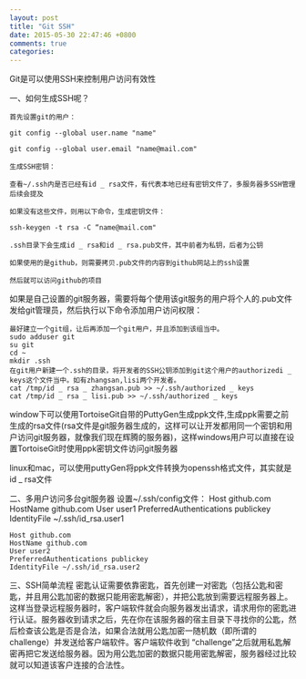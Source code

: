 ```yaml
---
layout: post
title: "Git SSH"
date: 2015-05-30 22:47:46 +0800
comments: true
categories: 
---
```

Git是可以使用SSH来控制用户访问有效性

一、如何生成SSH呢？

	首先设置git的用户：

	git config --global user.name "name"

	git config --global user.email "name@mail.com"

	生成SSH密钥：

	查看~/.ssh内是否已经有id _ rsa文件，有代表本地已经有密钥文件了，多服务器多SSH管理后续会提及

	如果没有这些文件，则用以下命令，生成密钥文件：

	ssh-keygen -t rsa -C “name@mail.com"

	.ssh目录下会生成id _ rsa和id _ rsa.pub文件，其中前者为私钥，后者为公钥

	如果使用的是github，则需要拷贝.pub文件的内容到github网站上的ssh设置

	然后就可以访问github的项目
	
如果是自己设置的git服务器，需要将每个使用该git服务的用户将个人的.pub文件发给git管理员，然后执行以下命令添加用户访问权限：

	最好建立一个git组，让后再添加一个git用户，并且添加到该组当中。
	sudo adduser git
	su git
	cd ~
	mkdir .ssh
	在git用户新建一个.ssh的目录，将开发者的SSH公钥添加到git这个用户的authorizedi _ keys这个文件当中。如有zhangsan,lisi两个开发者。
	cat /tmp/id _ rsa _ zhangsan.pub >> ~/.ssh/authorized _ keys
	cat /tmp/id _ rsa _ lisi.pub >> ~/.ssh/authorized _ keys

window下可以使用TortoiseGit自带的PuttyGen生成ppk文件,生成ppk需要之前生成的rsa文件(rsa文件是git服务器生成的，这样可以让开发都用同一个密钥和用户访问git服务器，就像我们现在辉腾的服务器)，这样windows用户可以直接在设置TortoiseGit时使用ppk密钥文件访问git服务器

linux和mac，可以使用puttyGen将ppk文件转换为openssh格式文件，其实就是id _ rsa文件

二、多用户访问多台git服务器
设置~/.ssh/config文件：
	Host github.com
	HostName github.com
	User user1
	PreferredAuthentications publickey
	IdentityFile ~/.ssh/id_rsa.user1

	Host github.com
	HostName github.com
	User user2
	PreferredAuthentications publickey
	IdentityFile ~/.ssh/id_rsa.user2
	
三、SSH简单流程
	密匙认证需要依靠密匙，首先创建一对密匙（包括公匙和密匙，并且用公匙加密的数据只能用密匙解密），并把公匙放到需要远程服务器上。这样当登录远程服务器时，客户端软件就会向服务器发出请求，请求用你的密匙进行认证。服务器收到请求之后，先在你在该服务器的宿主目录下寻找你的公匙，然后检查该公匙是否是合法，如果合法就用公匙加密一随机数（即所谓的challenge）并发送给客户端软件。客户端软件收到 “challenge”之后就用私匙解密再把它发送给服务器。因为用公匙加密的数据只能用密匙解密，服务器经过比较就可以知道该客户连接的合法性。
